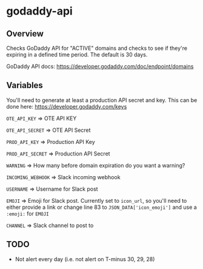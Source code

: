 # godaddy-api

## Overview

Checks GoDaddy API for "ACTIVE" domains and checks to see if they're expiring in a defined time period. The default is 30 days.

GoDaddy API docs: https://developer.godaddy.com/doc/endpoint/domains

## Variables

You'll need to generate at least a production API secret and key. This can be done here: https://developer.godaddy.com/keys

`OTE_API_KEY` => OTE API KEY

`OTE_API_SECRET` => OTE API Secret

`PROD_API_KEY` => Production API Key

`PROD_API_SECRET` => Production API Secret

`WARNING` => How many before domain expiration do you want a warning?

`INCOMING_WEBHOOK` => Slack incoming webhook

`USERNAME` => Username for Slack post

`EMOJI` => Emoji for Slack post. Currently set to `icon_url`, so you'll need to either provide a link or change line 83 to `JSON_DATA['icon_emoji']` and use a `:emoji:` for `EMOJI`

`CHANNEL` => Slack channel to post to


## TODO

* Not alert every day (i.e. not alert on T-minus 30, 29, 28)